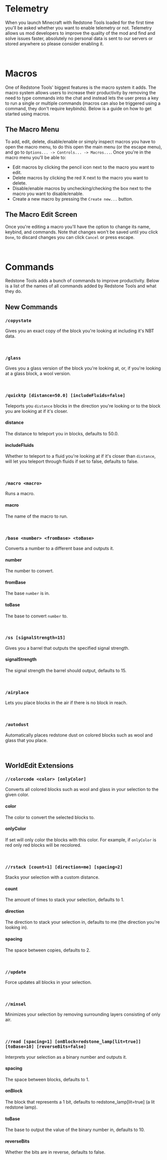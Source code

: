 # Telemetry
When you launch Minecraft with Redstone Tools loaded for the first time you'll be asked whether you want to enable telemetry or not. Telemetry allows us mod developers to improve the quality of the mod and find and solve issues faster, absolutely no personal data is sent to our servers or stored anywhere so please consider enabling it.

<br>

# Macros
One of Redstone Tools' biggest features is the macro system it adds. The macro system allows users to increase their productivity by removing the need to type commands into the chat and instead lets the user press a key to run a single or multiple commands (macros can also be triggered using a command, they don't require keybinds). Below is a guide on how to get started using macros.

## The Macro Menu
To add, edit, delete, disable/enable or simply inspect macros you have to open the macro menu, to do this open the main menu (or the escape menu), and go to `Options... -> Controls... -> Macros...`. Once you're in the macro menu you'll be able to:
- Edit macros by clicking the pencil icon next to the macro you want to edit.
- Delete macros by clicking the red X next to the macro you want to delete.
- Disable/enable macros by unchecking/checking the box next to the macro you want to disable/enable.
- Create a new macro by pressing the `Create new...` button.

## The Macro Edit Screen
Once you're editing a macro you'll have the option to change its name, keybind, and commands. Note that changes won't be saved until you click `Done`, to discard changes you can click `Cancel` or press escape.

<br>

# Commands
Redstone Tools adds a bunch of commands to improve productivity. Below is a list of the names of all commands added by Redstone Tools and what they do.

## New Commands
### `/copystate`
Gives you an exact copy of the block you're looking at including it's NBT data.

<br>

### `/glass`
Gives you a glass version of the block you're looking at, or, if you're looking at a glass block, a wool version.

<br>

### `/quicktp [distance=50.0] [includeFluids=false]`
Teleports you `distance` blocks in the direction you're looking or to the block you are looking at if it's closer.

#### **distance**
The distance to teleport you in blocks, defaults to 50.0.

#### **includeFluids**
Whether to teleport to a fluid you're looking at if it's closer than `distance`, will let you teleport through fluids if set to false, defaults to false.

<br>

### `/macro <macro>`
Runs a macro.

#### **macro**
The name of the macro to run.

<br>

### `/base <number> <fromBase> <toBase>`
Converts a number to a different base and outputs it.

#### **number**
The number to convert.

#### **fromBase**
The base `number` is in.

#### **toBase**
The base to convert `number` to.

<br>

### `/ss [signalStrength=15]`
Gives you a barrel that outputs the specified signal strength.

#### **signalStrength**
The signal strength the barrel should output, defaults to 15.

<br>

### `/airplace`
Lets you place blocks in the air if there is no block in reach.

<br>

### `/autodust`
Automatically places redstone dust on colored blocks such as wool and glass that you place.

<br>

## WorldEdit Extensions
### `//colorcode <color> [onlyColor]`
Converts all colored blocks such as wool and glass in your selection to the given color.

#### **color**
The color to convert the selected blocks to.

#### **onlyColor**
If set will only color the blocks with this color. For example, if `onlyColor` is red only red blocks will be recolored.

<br>

### `//rstack [count=1] [direction=me] [spacing=2]`
Stacks your selection with a custom distance.

#### **count**
The amount of times to stack your selection, defaults to 1.

#### **direction**
The direction to stack your selection in, defaults to me (the direction you're looking in).

#### **spacing**
The space between copies, defaults to 2.

<br>

### `//update`
Force updates all blocks in your selection.

<br>

### `//minsel`
Minimizes your selection by removing surrounding layers consisting of only air.

<br>

### `//read [spacing=1] [onBlock=redstone_lamp[lit=true]] [toBase=10] [reverseBits=false]`
Interprets your selection as a binary number and outputs it.

#### **spacing**
The space between blocks, defaults to 1.

#### **onBlock**
The block that represents a 1 bit, defaults to redstone_lamp[lit=true] (a lit redstone lamp).

#### **toBase**
The base to output the value of the binary number in, defaults to 10.

#### **reverseBits**
Whether the bits are in reverse, defaults to false.
